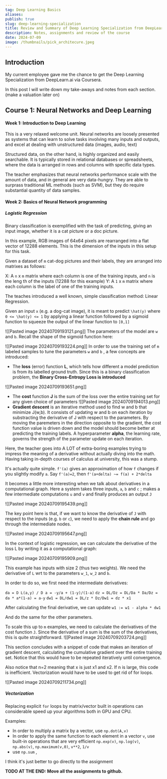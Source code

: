 ```yaml
---
tag: Deep Learning Basics
aliases: 
publish: true
slug: deep-learning-specialization
title: Review and Summary of Deep Learning Specialization from DeepLearning.ai
description: Notes, assignments and review of the course
date: 2024-07-09
image: /thumbnails/pick_architecure.jpeg
---
```

## Introduction

My current employee gave me the chance to get the Deep Learning Specialization from DeepLearn.ai via Coursera. 

In this post I will write down my take-aways and notes from each section.
(make a valuation later on)

## Course 1: Neural Networks and Deep Learning

#### Week 1: Introduction to Deep Learning

This is a very relaxed welcome unit. Neural networks are loosely presented as systems that can learn to solve tasks involving many inputs and outputs, and excel at dealing with unstructured data (images, audio, text)

Structured data, on the other hand,  is highly organized and easily searchable. It is typically stored in relational databases or spreadsheets, where the data is arranged in rows and columns with specific data types.

The teacher emphasizes that neural networks performance scale with the amount of data, and in general are very data-hungry. They are able to surprass traditional ML methods (such as SVM), but they do require substantial quantity of data samples.

#### Week 2: Basics of Neural Network programming

##### Logistic Regression

Binary classification is exemplified with the task of predicting, giving an input image, whether it is a cat picture or a doc picture. 

In this example, RGB images of 64x64 pixels are rearranged into a flat vector of 12288 elements. This is the dimension of the inputs in this setup for this task.

Given a dataset of `m` cat-dog pictures and their labels, they are arranged into matrixes as follows:

X:  A `n` x `m` matrix where each column is one of the training inputs, and `n` is the leng th of the inputs (12288 for this example)
Y: A `1` x `m`  matrix where each column is the label of one of the training inputs.

The teaches introduced a well known, simple classification method: Linear Regression. 

Given an input `x` (e.g. a dog-cat image), it is meant to predict `\hat(y)`  where `0 <= \hat(y) <= 1` by applying a linear function followed by a sigmoid function to squeeze the output of the linear function to `[0,1]`

![[Pasted image 20240709193121.png]]
The parameters of the model are `w` and `b`. Recall the shape of the sigmoid function here:

![[Pasted image 20240709193224.png]]
In order to use the training set of `m` labeled samples to tune the parameters `w` and `b` , a few concepts are introduced:

* The **loss** (error) function **L**, which tells how different a model prediction is from its labelled ground truth. Since this is a binary classification problem, the **Binary Cross-Entropy Loss is introduced**

![[Pasted image 20240709193651.png]]
* The **cost** function **J** is the sum of the loss over the entire training set for any given choice of parameters
![[Pasted image 20240709194013.png]]
* **Gradient descent** is an iterative method used to find w and b that minimize J(w,b). It consists of updating w and b on each iteration by substracting the derivative of J with respect to the parameters. By moving the paremeters in the direction opposite to the gradient, the cost function value is driven down and the model should become better at predicting the training labels. A hyperparameter **alpha**, the learning rate, governs the strength of the parameter update on each iteration.

Here, the teacher goes into A LOT of extra-boring examples trying to impress the meaning of a derivative without actually diving into the math. Having taking in-depth courses of calculus at university, this was a stump.

It's actually quite simple. `f'(a)` gives an approximation of how `f` changes if you slightly modify `a`. Say `f'(a)=2`, then `f'(a+delta) ~= f(a) + 2*delta`
 
It becomes a little more interesting when we talk about derivatives in a computational graph. Here a system takes three inputs, `a`, `b` and `c` ; makes a few intermediate computations `u` and `v` and finally produces an output `J`

![[Pasted image 20240709195439.png]]

The key point here is that, if we want to know the derivative of `J` with respect to the inputs (e.g. `b` or `c`), we need to apply the **chain rule** and go through the intermediate nodes.

![[Pasted image 20240709195647.png]]

In the context of logistic regression, we can calculate the derivative of the loss L by writing it as a computational graph:

![[Pasted image 20240709195909.png]]

This example has inputs with size 2 (thus two weights). We need the derivative of `L` wrt to the parameters `w_1`, `w_2` and `b`.

In order to do so, we first need the intermediate derivatives:

`da = D L(a,y) / D a = -y/a + (1-y)/(1-a)`
`dz = DL/Dz = DL/Da * Da/Dz = da * a*(1-a) = a-y`
`dw1 = DL/dw1 = DL/z * Dz/Dw1 = dz * x1`

After calculating the final derivative, we can update
`w1 := w1 - alpha * dw1`

And do the same for the other parameters.

To scale this up to `m` examples, we need to calculate the derivatives of the cost function `J`. Since the derivative of a sum is the sum of the derivatives, this is quite straightforward.
![[Pasted image 20240709203724.png]]

This section concludes with a snippet of code that makes an iteration of gradient descent, calculating the cumulative gradient over the entire training set. Notice that this would have to be repeated iteratively until convergence.

Also notice that n=2 meaning that x is just x1 and x2. If n is large, this code is inefficient. Vectorization would have to be used to get rid of for loops.

![[Pasted image 20240709211734.png]]

##### Vectorization
Replacing explicit `for` loops by matrix/vector built in operations can considerable speed up your algorithms both in GPU and CPU.

Examples:

* In order to multiply a matrix by a vector, use `np.dot(A,v)`
* In order to apply the same function to each element in a vector `v`, use built-in operations that are very efficient `np.exp(v)`, `np.log(v)`, `np.abs(v)`, `np.maximum(v,0)`,  `v**2`, `1/v`
* use `np.sum` , 

I think it's just better to go directly to the assignment



**TODO AT THE END: Move all the assignments to github.**



